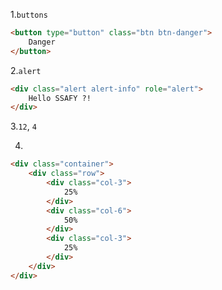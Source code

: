 1.`buttons`

```html
<button type="button" class="btn btn-danger">
    Danger
</button>
```

2.`alert`

```html
<div class="alert alert-info" role="alert">
    Hello SSAFY ?!
</div>
```

3.`12`,  `4`

4.

```html
<div class="container">
    <div class="row">
        <div class="col-3">
            25%
        </div>
        <div class="col-6">
            50%
        </div>
        <div class="col-3">
            25%
        </div>
    </div>
</div>
```

